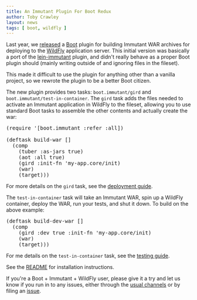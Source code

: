 ```yaml
---
title: An Immutant Plugin For Boot Redux
author: Toby Crawley
layout: news
tags: [ boot, wildfly ]
---
```


Last year, we [released] a [Boot] plugin for building Immutant WAR
archives for deploying to the [WildFly] application server. This
initial version was basically a port of the [lein-immutant] plugin,
and didn't really behave as a proper Boot plugin should (mainly
writing outside of and ignoring files in the fileset).

This made it difficult to use the plugin for anything other than a
vanilla project, so we rewrote the plugin to be a better Boot citizen.

The new plugin provides two tasks: `boot.immutant/gird` and
`boot.immutant/test-in-container`. The `gird` task adds the files
needed to activate an Immutant application in WildFly to the fileset,
allowing you to use standard Boot tasks to assemble the other contents
and actually create the war:

<pre class="syntax clojure">(require '[boot.immutant :refer :all])

(deftask build-war []
  (comp
    (tuber :as-jars true)
    (aot :all true)
    (gird :init-fn 'my-app.core/init)
    (war)
    (target)))
</pre>

For more details on the `gird` task, see the [deployment guide].

The `test-in-container` task will take an Immutant WAR, spin up a
WildFly container, deploy the WAR, run your tests, and shut it
down. To build on the above example:

<pre class="syntax clojure">(deftask build-dev-war []
  (comp
    (gird :dev true :init-fn 'my-app.core/init)
    (war)
    (target)))
</pre>

For me details on the `test-in-container` task, see the
[testing guide].

See the [README] for installation instructions.

If you're a Boot + Immutant + WildFly user, please give it a try and
let us know if you run in to any issues, either through the
[usual channels] or by filing an [issue].

[released]: /news/2015/05/20/boot-immutant/
[Boot]: http://boot-clj.com/
[WildFly]: http://immutant.org/documentation/current/apidoc/guide-wildfly.html
[lein-immutant]: https://github.com/immutant/lein-immutant/
[boot-immutant]: https://github.com/immutant/boot-immutant/
[deployment guide]: https://github.com/immutant/boot-immutant/blob/master/resources/deployment-guide.md
[testing guide]: https://github.com/immutant/boot-immutant/blob/master/resources/testing-guide.md
[README]: https://github.com/immutant/boot-immutant#installation
[usual channels]: http://immutant.org/community/
[issue]: https://github.com/immutant/boot-immutant/
